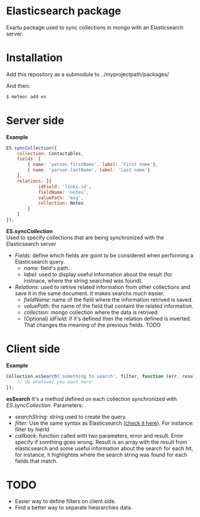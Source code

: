 # Elasticsearch package
Exartu package used to sync collections in mongo with an Elasticsearch server.

# Installation
Add this repository as a submodule to ../myprojectpath/packages/

And then:
```sh
$ meteor add es
```

# Server side
**Example**
```javascript
ES.syncCollection({
	collection: Contactables,
	fields: [
		{ name: 'person.firstName', label: 'First name'}, 
		{ name: 'person.lastName', label: 'Last name'}
	],
	relations: [{
			idField: 'links.id',
			fieldName: 'notes',
			valuePath: 'msg',
			collection:	Notes
		}
	]
});
```

**ES.syncCollection**  
Used to specify collections that are being synchronized with the Elasticsearch server

  - *Fields:* define which fields are goint to be considered when performing a Elasticsearch query.
      - *name:* field's path.
      - *label:* used to display useful information about the result (for instnace, where the string searched was found).
  - *Relations:* used to retrive related information from other collections and save it in the same document. It makes searchs much easier.
      - *fieldName:* name of the field where the information retrived is saved.
      - *valuePath:* the name of the field that containt the related information.
      - *collection:* mongo collection where the data is retrived.
      - (Optional) *idField:* if it's defined then the relation defined is inverted. That changes the meaning of the previous fields. TODO

# Client side

**Example**
```javascript
Collection.esSearch('something to search', filter, function (err, result) {
    // do whatever you want here
});
```

**esSearch** 
It's a method defined on each collection synchronized with *ES.syncCollection*.
Parameters:
  - *searchString:* string used to create the query.
  - *filter:* Use the same syntax as Elasticsearch ([check it here](http://www.elasticsearch.org/guide/en/elasticsearch/reference/current/query-dsl-filters.html "ES doc")). For instance: filter by hierId
  - *callback*: function called with two parameters, error and result. Error specify if somthing goes wrong. Result is an array with the result from elasticsearch and some useful information about the search for each hit, for instance, it highlightes where the search string was found for each fields that match.


# TODO
  - Easier way to define filters on client side.
  - Find a better way to separate hieararchies data.

